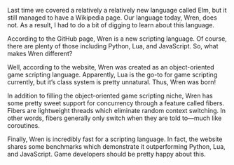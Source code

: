 Last time we covered a relatively a relatively new language called Elm, 
but it still managed to have a Wikipedia page. Our language today, Wren, 
does not. As a result, I had to do a bit of digging to learn about this 
language.

According to the GitHub page, Wren is a new scripting language. Of course, 
there are plenty of those including Python, Lua, and JavaScript. So, what 
makes Wren different?

Well, according to the website, Wren was created as an object-oriented game 
scripting language. Apparently, Lua is the go-to for game scripting currently, 
but it’s class system is pretty unnatural. Thus, Wren was born!

In addition to filling the object-oriented game scripting niche, Wren has some 
pretty sweet support for concurrency through a feature called fibers. Fibers 
are lightweight threads which eliminate random context switching. In other words, 
fibers generally only switch when they are told to—much like coroutines.

Finally, Wren is incredibly fast for a scripting language. In fact, the website 
shares some benchmarks which demonstrate it outperforming Python, Lua, and 
JavaScript. Game developers should be pretty happy about this.
